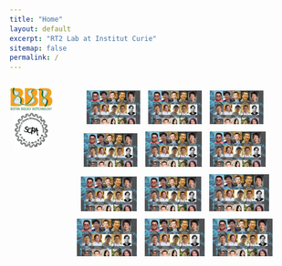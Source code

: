 ```yaml
---
title: "Home"
layout: default
excerpt: "RT2 Lab at Institut Curie"
sitemap: false
permalink: /
---
```


<div style="display: flex; flex-direction: row;">
  <div class="left" style="flex-basis: 15%;">
    
<p align="center"> 
<img src="images/logo/bbb_logo_yl_xl_v1.jpg" alt="logo example 2" style="width:99%; height:99%">
<img src="images/logo/screen_shot_2018-02-19_at_10.50.36_am_0.png" alt="logo example 3" style="width:80%; height:80%" >
</p>

  </div>
  
  <div class="right" style="flex-basis: 85%;">

<p align="center"> 
<img src="images/slider/flyer_v9.jpg" style="width:22%; height:22%; padding: 5px;">
<img src="images/slider/flyer_v9.jpg" style="width:22%; height:22%; padding: 5px;">
<img src="images/slider/flyer_v9.jpg" style="width:22%; height:22%; padding: 5px;">
<img src="images/slider/flyer_v9.jpg" style="width:22%; height:22%; padding: 5px;">
<img src="images/slider/flyer_v9.jpg" style="width:23%; height:23%; padding: 5px;">
<img src="images/slider/flyer_v9.jpg" style="width:23%; height:23%; padding: 5px;">
<img src="images/slider/flyer_v9.jpg" style="width:23%; height:23%; padding: 5px;">
<img src="images/slider/flyer_v9.jpg" style="width:23%; height:23%; padding: 5px;">
<img src="images/slider/flyer_v9.jpg" style="width:24.5%; height:24.5%; padding: 5px;">
<img src="images/slider/flyer_v9.jpg" style="width:24.5%; height:24.5%; padding: 5px;">
<img src="images/slider/flyer_v9.jpg" style="width:24.5%; height:24.5%; padding: 5px;">
<img src="images/slider/flyer_v9.jpg" style="width:24.5%; height:24.5%; padding: 5px;">
</p> 

</div>

</div>

